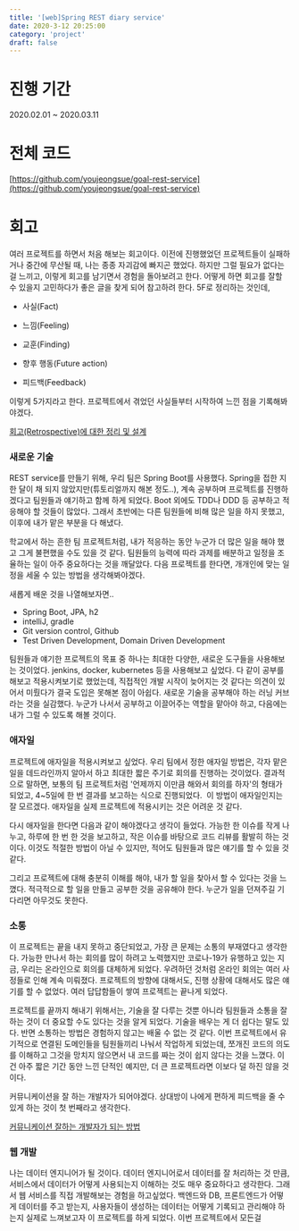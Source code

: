 ```yaml
---
title: '[web]Spring REST diary service'
date: 2020-3-12 20:25:00
category: 'project'
draft: false
---
```

# 진행 기간

2020.02.01 ~ 2020.03.11

# 전체 코드

[https://github.com/youjeongsue/goal-rest-service](https://github.com/youjeongsue/goal-rest-service)


# 회고

여러 프로젝트를 하면서 처음 해보는 회고이다. 이전에 진행했었던 프로젝트들이 실패하거나 중간에 무산될 때, 나는 종종 자괴감에 빠지곤 했었다. 하지만 그럴 필요가 없다는 걸 느끼고, 이렇게 회고를 남기면서 경험을 돌아보려고 한다. 어떻게 하면 회고를 잘할 수 있을지 고민하다가 좋은 글을 찾게 되어 참고하려 한다. 5F로 정리하는 것인데,

-   사실(Fact)
    
-   느낌(Feeling)
    
-   교훈(Finding)
    
-   향후 행동(Future action)
    
-   피드백(Feedback)
    

이렇게 5가지라고 한다. 프로젝트에서 겪었던 사실들부터 시작하여 느낀 점을 기록해봐야겠다.

[회고(Retrospective)에 대한 정리 및 설계](https://github.com/JaeYeopHan/tip-archive/issues/8)

### 새로운 기술

REST service를 만들기 위해, 우리 팀은 Spring Boot를 사용했다. Spring을 접한 지 한 달이 채 되지 않았지만(튜토리얼까지 해본 정도..), 계속 공부하며 프로젝트를 진행하겠다고 팀원들과 얘기하고 함께 하게 되었다. Boot 외에도 TDD나 DDD 등 공부하고 적응해야 할 것들이 많았다. 그래서 초반에는 다른 팀원들에 비해 많은 일을 하지 못했고, 이후에 내가 맡은 부분을 다 해냈다.

학교에서 하는 흔한 팀 프로젝트처럼, 내가 적응하는 동안 누군가 더 많은 일을 해야 했고 그게 불편했을 수도 있을 것 같다. 팀원들의 능력에 따라 과제를 배분하고 일정을 조율하는 일이 아주 중요하다는 것을 깨달았다. 다음 프로젝트를 한다면, 개개인에 맞는 일정을 세울 수 있는 방법을 생각해봐야겠다.

새롭게 배운 것을 나열해보자면..

-   Spring Boot, JPA, h2
-   intelliJ, gradle
-   Git version control, Github
-   Test Driven Development, Domain Driven Development

팀원들과 얘기한 프로젝트의 목표 중 하나는 최대한 다양한, 새로운 도구들을 사용해보는 것이었다. jenkins, docker, kubernetes 등을 사용해보고 싶었다. 다 같이 공부를 해보고 적용시켜보기로 했었는데, 직접적인 개발 시작이 늦어지는 것 같다는 의견이 있어서 미뤘다가 결국 도입은 못해본 점이 아쉽다. 새로운 기술을 공부해야 하는 러닝 커브라는 것을 실감했다. 누군가 나서서 공부하고 이끌어주는 역할을 맡아야 하고, 다음에는 내가 그럴 수 있도록 해볼 것이다.

### 애자일

프로젝트에 애자일을 적용시켜보고 싶었다. 우리 팀에서 정한 애자일 방법은, 각자 맡은 일을 데드라인까지 알아서 하고 최대한 짧은 주기로 회의를 진행하는 것이었다. 결과적으로 말하면, 보통의 팀 프로젝트처럼 '언제까지 이만큼 해와서 회의를 하자'의 형태가 되었고, 4~5일에 한 번 결과를 보고하는 식으로 진행되었다.  이 방법이 애자일인지는 잘 모르겠다. 애자일을 실제 프로젝트에 적용시키는 것은 어려운 것 같다.

다시 애자일을 한다면 다음과 같이 해야겠다고 생각이 들었다. 가능한 한 이슈를 작게 나누고, 하루에 한 번 한 것을 보고하고, 작은 이슈를 바탕으로 코드 리뷰를 활발히 하는 것이다. 이것도 적절한 방법이 아닐 수 있지만, 적어도 팀원들과 많은 얘기를 할 수 있을 것 같다.

그리고 프로젝트에 대해 충분히 이해를 해야, 내가 할 일을 찾아서 할 수 있다는 것을 느꼈다. 적극적으로 할 일을 만들고 공부한 것을 공유해야 한다. 누군가 일을 던져주길 기다리면 아무것도 못한다.

### 소통

이 프로젝트는 끝을 내지 못하고 중단되었고, 가장 큰 문제는 소통의 부재였다고 생각한다. 가능한 만나서 하는 회의를 많이 하려고 노력했지만 코로나-19가 유행하고 있는 지금, 우리는 온라인으로 회의를 대체하게 되었다. 우려하던 것처럼 온라인 회의는 여러 사정들로 인해 계속 미뤄졌다. 프로젝트의 방향에 대해서도, 진행 상황에 대해서도 많은 얘기를 할 수 없었다. 여러 답답함들이 쌓여 프로젝트는 끝나게 되었다.

프로젝트를 끝까지 해내기 위해서는, 기술을 잘 다루는 것뿐 아니라 팀원들과 소통을 잘하는 것이 더 중요할 수도 있다는 것을 알게 되었다. 기술을 배우는 게 더 쉽다는 말도 있다. 반면 소통하는 방법은 경험하지 않고는 배울 수 없는 것 같다. 이번 프로젝트에서 유기적으로 연결된 도메인들을 팀원들끼리 나눠서 작업하게 되었는데, 쪼개진 코드의 의도를 이해하고 그것을 망치지 않으면서 내 코드를 짜는 것이 쉽지 않다는 것을 느꼈다. 이건 아주 짧은 기간 동안 느낀 단적인 예지만, 더 큰 프로젝트라면 이보다 덜 하진 않을 것이다.

커뮤니케이션을 잘 하는 개발자가 되어야겠다. 상대방이 나에게 편하게 피드백을 줄 수 있게 하는 것이 첫 번째라고 생각한다.

[커뮤니케이션 잘하는 개발자가 되는 방법](https://medium.com/code-states/good-developer-2-%EC%BB%A4%EB%AE%A4%EB%8B%88%EC%BC%80%EC%9D%B4%EC%85%98-%EC%9E%98%ED%95%98%EB%8A%94-%EA%B0%9C%EB%B0%9C%EC%9E%90%EA%B0%80-%EB%90%98%EB%8A%94-%EB%B0%A9%EB%B2%95-76e78da0ffc2)

### 웹 개발

나는 데이터 엔지니어가 될 것이다. 데이터 엔지니어로서 데이터를 잘 처리하는 것 만큼, 서비스에서 데이터가 어떻게 사용되는지 이해하는 것도 매우 중요하다고 생각한다. 그래서 웹 서비스를 직접 개발해보는 경험을 하고싶었다. 백엔드와 DB, 프론트엔드가 어떻게 데이터를 주고 받는지, 사용자들이 생성하는 데이터는 어떻게 기록되고 관리해야 하는지 실제로 느껴보고자 이 프로젝트를 하게 되었다. 이번 프로젝트에서 모든걸
